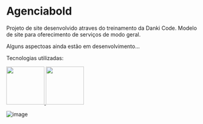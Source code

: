 ﻿# Agenciabold

 Projeto de site desenvolvido atraves do treinamento da Danki Code. 
 Modelo de site para oferecimento de serviços de modo geral.
 
 Alguns aspectoas ainda estão em desenvolvimento...

 Tecnologias utilizadas:
 
<a href="#">
    <img src=https://i.pinimg.com/736x/ee/f9/cc/eef9cc31640aa9fa8790c8a4d02718e3.jpg width=100 height=100>
    <img src=https://w7.pngwing.com/pngs/46/28/png-transparent-html-code-coding-programming-development-programming-code-3d-icon-thumbnail.png width=100 height=100>
</a>



![image](https://github.com/Brunnosr12/Agenciabold_DC/assets/143046335/49901330-a426-411d-b99a-d37e6739d21c)


